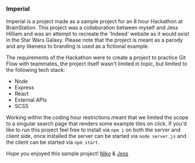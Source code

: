 ### Imperial ###

Imperial is a project made as a sample project for an 8 hour Hackathon at BrainStation. This project was a collaboration between myself and Jess Hilliam and was an attempt to recreate the 'Indeed' website as it would exist in the Star Wars Galaxy. Please note that the project is meant as a parody and any likeness to branding is used as a fictional example.

The requirements of the Hackathon were to create a project to practice Git Flow with teammates, the project itself wasn't limited in topic, but limited to the following tech stack:

- Node
- Express
- React
- External APIs
- SCSS

Working within the coding hour restrictions meant that we limited the scope to a singular search page that renders some example tiles on click. If you'd like to run this project feel free to install via `npm i` on both the server and client side, once installed the server can be started via `node server.js` and the client can be started via `npm start`.

Hope you enjoyed this sample project!
[Niko](https://github.com/PatricioNG) & [Jess](https://github.com/pupocalypse)